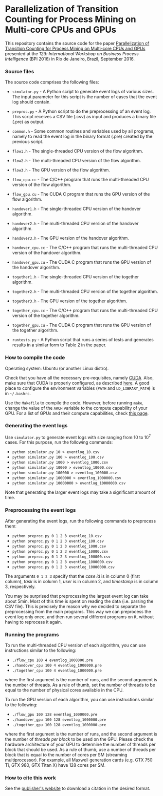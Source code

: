 # Parallelization of Transition Counting for Process Mining on Multi-core CPUs and GPUs

This repository contains the source code for the paper [Parallelization of Transition Counting for Process Mining on Multi-core CPUs and GPUs](http://web.tecnico.ulisboa.pt/diogo.ferreira/papers/ferreira17parallelization.pdf) presented at the _12th International Workshop on Business Process Intelligence_ (BPI 2016) in Rio de Janeiro, Brazil, September 2016.

### Source files

The source code comprises the following files:

- `simulator.py` - A Python script to generate event logs of various sizes. The input parameter for this script is the number of cases that the event log should contain.

- `preproc.py` - A Python script to do the preprocessing of an event log. This script receives a CSV file (.csv) as input and produces a binary file (.pre) as output.

- `common.h` - Some common routines and variables used by all programs, namely to read the event log in the binary format (.pre) created by the previous script.

- `flow1.h` - The single-threaded CPU version of the flow algorithm.

- `flow2.h` - The multi-threaded CPU version of the flow algorithm.

- `flow3.h` - The GPU version of the flow algorithm.

- `flow_cpu.cc` - The C/C++ program that runs the multi-threaded CPU version of the flow algorithm.

- `flow_gpu.cu` - The CUDA C program that runs the GPU version of the flow algorithm.

- `handover1.h` - The single-threaded CPU version of the handover algorithm.

- `handover2.h` - The multi-threaded CPU version of the handover algorithm.

- `handover3.h` - The GPU version of the handover algorithm.

- `handover_cpu.cc` - The C/C++ program that runs the multi-threaded CPU version of the handover algorithm.

- `handover_gpu.cu` - The CUDA C program that runs the GPU version of the handover algorithm.

- `together1.h` - The single-threaded CPU version of the together algorithm.

- `together2.h` - The multi-threaded CPU version of the together algorithm.

- `together3.h` - The GPU version of the together algorithm.

- `together_cpu.cc` - The C/C++ program that runs the multi-threaded CPU version of the together algorithm.

- `together_gpu.cu` - The CUDA C program that runs the GPU version of the together algorithm.

- `runtests.py` - A Python script that runs a series of tests and generates results in a similar form to Table 2 in the paper.

### How to compile the code

Operating system: Ubuntu (or another Linux distro).

Check that you have all the necessary pre-requisites, namely [CUDA](https://developer.nvidia.com/cuda-downloads). Also, make sure that CUDA is properly configured, as described [here](https://docs.nvidia.com/cuda/cuda-installation-guide-linux/index.html#post-installation-actions). A good place to configure the environment variables (`PATH` and `LD_LIBRARY_PATH`) is in `~/.bashrc`.

Use the `Makefile` to compile the code. However, before running `make`, change the value of the `ARCH` variable to the compute capability of your GPU. For a list of GPUs and their compute capabilities, check [this page](https://developer.nvidia.com/cuda-gpus).

### Generating the event logs

Use `simulator.py` to generate event logs with size ranging from 10 to 10<sup>7</sup> cases. For this purpose, run the following commands:

- `python simulator.py 10 > eventlog_10.csv`
- `python simulator.py 100 > eventlog_100.csv`
- `python simulator.py 1000 > eventlog_1000.csv`
- `python simulator.py 10000 > eventlog_10000.csv`
- `python simulator.py 100000 > eventlog_100000.csv`
- `python simulator.py 1000000 > eventlog_1000000.csv`
- `python simulator.py 10000000 > eventlog_10000000.csv`

Note that generating the larger event logs may take a significant amount of time.

### Preprocessing the event logs

After generating the event logs, run the following commands to preprocess them:

- `python preproc.py 0 1 2 3 eventlog_10.csv`
- `python preproc.py 0 1 2 3 eventlog_100.csv`
- `python preproc.py 0 1 2 3 eventlog_1000.csv`
- `python preproc.py 0 1 2 3 eventlog_10000.csv`
- `python preproc.py 0 1 2 3 eventlog_100000.csv`
- `python preproc.py 0 1 2 3 eventlog_1000000.csv`
- `python preproc.py 0 1 2 3 eventlog_10000000.csv`

The arguments `0 1 2 3` specify that the _case id_ is in column 0 (first column), _task_ is in column 1, _user_ is in column 2, and _timestamp_ is in column 3, respectively.

You may be surprised that preprocessing the largest event log can take about 5min. Most of this time is spent on reading the data (i.e. parsing the CSV file). This is precisely the reason why we decided to separate the preprocessing from the main programs. This way we can preprocess the event log only once, and then run several different programs on it, without having to reprocess it again.

### Running the programs

To run the multi-threaded CPU version of each algorithm, you can use instructions similar to the following:

- `./flow_cpu 100 4 eventlog_1000000.pre`
- `./handover_cpu 100 4 eventlog_1000000.pre`
- `./together_cpu 100 4 eventlog_1000000.pre`

where the first argument is the number of runs, and the second argument is the number of threads. As a rule of thumb, set the number of threads to be equal to the number of physical cores available in the CPU.

To run the GPU version of each algorithm, you can use instructions similar to the following:

- `./flow_gpu 100 128 eventlog_1000000.pre`
- `./handover_gpu 100 128 eventlog_1000000.pre`
- `./together_gpu 100 128 eventlog_1000000.pre`

where the first argument is the number of runs, and the second argument is the number of _threads per block_ to be used on the GPU. Please check the hardware architecture of your GPU to determine the number of threads per block that should be used. As a rule of thumb, use a number of threads per block that is equal to the number of cores per SM (streaming multiprocessor). For example, all Maxwell generation cards (e.g. GTX 750 Ti, GTX 980, GTX Titan X) have 128 cores per SM.

### How to cite this work

See the [publisher's website](https://link.springer.com/chapter/10.1007%2F978-3-319-58457-7_3) to download a citation in the desired format.
